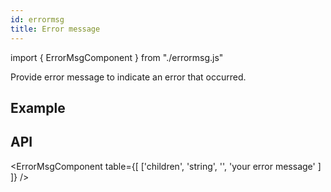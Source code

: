 ```yaml
---
id: errormsg
title: Error message
---
```


import { ErrorMsgComponent } from "./errormsg.js"

<p>Provide error message to indicate an error that occurred.</p>

## Example

<ErrorMsgComponent children="This is error" />

## API

<ErrorMsgComponent table={[
  ['children', 'string', '', 'your error message' ]
]} />